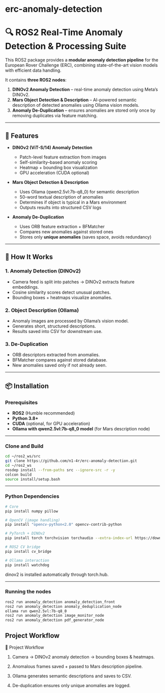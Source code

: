 # erc-anomaly-detection
# 🔍 ROS2 Real-Time Anomaly Detection & Processing Suite

This ROS2 package provides a **modular anomaly detection pipeline** for the European Rover Challenge (ERC), combining state-of-the-art vision models with efficient data handling.  

It contains **three ROS2 nodes**:  
1. **DINOv2 Anomaly Detection** – real-time anomaly detection using Meta’s DINOv2.  
2. **Mars Object Detection & Description** – AI-powered semantic description of detected anomalies using Ollama vision models.  
3. **Anomaly De-Duplication** – ensures anomalies are stored only once by removing duplicates via feature matching.  

---

## 🚀 Features

- **DINOv2 (ViT-S/14) Anomaly Detection**
  - Patch-level feature extraction from images  
  - Self-similarity–based anomaly scoring  
  - Heatmap + bounding box visualization  
  - GPU acceleration (CUDA optional)  

- **Mars Object Detection & Description**
  - Uses Ollama (qwen2.5vl:7b-q8_0) for semantic description  
  - 50-word textual description of anomalies  
  - Determines if object is typical in a Mars environment  
  - Outputs results into structured CSV logs  

- **Anomaly De-Duplication**
  - Uses ORB feature extraction + BFMatcher  
  - Compares new anomalies against stored ones  
  - Stores only **unique anomalies** (saves space, avoids redundancy)  

---

## 🧠 How It Works

### 1. Anomaly Detection (DINOv2)
- Camera feed is split into patches → DINOv2 extracts feature embeddings.  
- Cosine similarity scores detect unusual patches.  
- Bounding boxes + heatmaps visualize anomalies.  

### 2. Object Description (Ollama)
- Anomaly images are processed by Ollama’s vision model.  
- Generates short, structured descriptions.  
- Results saved into CSV for downstream use.  

### 3. De-Duplication
- ORB descriptors extracted from anomalies.  
- BFMatcher compares against stored database.  
- New anomalies saved only if not already seen.  

---

## 📦 Installation

### Prerequisites
- **ROS2** (Humble recommended)  
- **Python 3.8+**  
- **CUDA** (optional, for GPU acceleration)  
- **Ollama with qwen2.5vl:7b-q8_0 model** (for Mars description node)  

---

### Clone and Build
```bash
cd ~/ros2_ws/src
git clone https://github.com/n1-4r/erc-anomaly-detection.git
cd ~/ros2_ws
rosdep install --from-paths src --ignore-src -r -y
colcon build
source install/setup.bash
```

---

### Python Dependencies
```bash
# Core
pip install numpy pillow

# OpenCV (image handling)
pip install "opencv-python<2.0" opencv-contrib-python

# PyTorch + DINOv2
pip install torch torchvision torchaudio --extra-index-url https://download.pytorch.org/whl/cu121

# ROS2 CV bridge
pip install cv_bridge

# Ollama interaction
pip install watchdog
```
dinov2 is installed automatically through torch.hub.

---

### Running the nodes

```bash
ros2 run anomaly_detection anomaly_detection_front
ros2 run anomaly_detection anomaly_deduplication_node
ollama run qwen2.5vl:7b-q8_0
ros2 run anomaly_detection image_monitor_node
ros2 run anomaly_detection pdf_generator_node
```

## Project Workflow

🧪 Project Workflow

1. Camera → DINOv2 anomaly detection → bounding boxes & heatmaps.

2. Anomalous frames saved + passed to Mars description pipeline.

3. Ollama generates semantic descriptions and saves to CSV.

4. De-duplication ensures only unique anomalies are logged.
